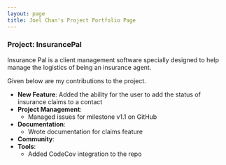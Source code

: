 ```yaml
---
layout: page
title: Joel Chan's Project Portfolio Page
---
```


### Project: InsurancePal 

Insurance Pal is a client management software specially designed 
to help manage the logistics of being an insurance agent.

Given below are my contributions to the project.
* **New Feature**: Added the ability for the user to add the status of insurance
claims to a contact
* **Project Management**:
  * Managed issues for milestone v1.1 on GitHub
* **Documentation**: 
  * Wrote documentation for claims feature
* **Community**:
* **Tools**: 
    * Added CodeCov integration to the repo